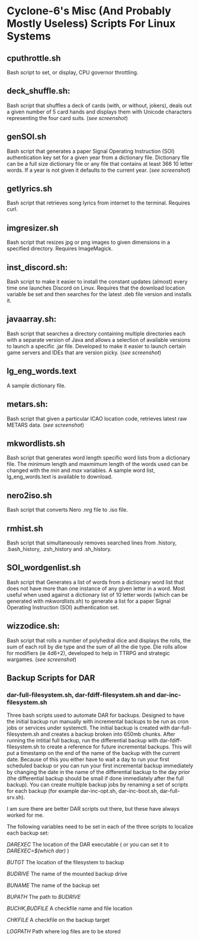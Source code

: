# Cyclone-6's Misc (And Probably Mostly Useless) Scripts For Linux Systems

## cputhrottle.sh

Bash script to set, or display, CPU governor throttling.

## deck_shuffle.sh:

Bash script that shuffles a deck of cards (with, or without, jokers), deals out a given number of 5 card hands and displays them with Unicode characters representing the four card suits. (_see screenshot_)

## genSOI.sh

Bash script that generates a paper Signal Operating Instruction (SOI) authentication key set for a given year from a dictionary file. Dictionary file can be a full size dictionary file or any file that contains at least 366 10 letter words. If a year is not given it defaults to the current year. (_see screenshot_)

## getlyrics.sh

Bash script that retrieves song lyrics from internet to the terminal. Requires curl.

## imgresizer.sh

Bash script that resizes jpg or png images to given dimensions in a specified directory. Requires ImageMagick.

## inst_discord.sh:

Bash script to make it easier to install the constant updates (almost) every time one launches Discord on Linux. Requires that the download location variable be set and then searches for the latest .deb file version and installs it.

## javaarray.sh:

Bash script that searches a directory containing multiple directories each with a separate version of Java and allows a selection of available versions to launch a specific .jar file. Developed to make it easier to launch certain game servers and IDEs that are version picky. (_see screenshot_)

## lg_eng_words.text

A sample dictionary file.

## metars.sh:

Bash script that given a particular ICAO location code, retrieves latest raw METARS data. (_see screenshot_)

## mkwordlists.sh

Bash script that generates word length specific word lists from a dictionary file. The minimum length and maxmimum length of the words used can be changed with the _min_ and _max_ variables. A sample word list, lg_eng_words.text is available to download.

## nero2iso.sh

Bash script that converts Nero .nrg file to .iso file.

## rmhist.sh

Bash script that simultaneously removes searched lines from .history, .bash_history, .zsh_history and .sh_history.

## SOI_wordgenlist.sh

Bash script that Generates a list of words from a dictionary word list that does not have more than one instance of any given letter in a word. Most useful when used against a dictionary list of 10 letter words (which can be generated with _mkwordlists.sh_) to generate a list for a paper Signal Operating Instruction (SOI) authentication set.

## wizzodice.sh:

Bash script that rolls a number of polyhedral dice and displays the rolls, the sum of each roll by die type and the sum of all the die type. Die rolls allow for modifiers (ie 4d6+2), developed to help in TTRPG and strategic wargames. (_see screenshot_)

## Backup Scripts for DAR

### dar-full-filesystem.sh, dar-fdiff-filesystem.sh and dar-inc-filesystem.sh

Three bash scripts used to automate DAR for backups. Designed to have the initial backup run manually with incremental backups to be run as cron jobs or services under systemctl. The initial backup is created with dar-full-filesystem.sh and creates a backup broken into 650mb chunks. After running the intitial full backup, run the differential backup with dar-fdiff-filesystem.sh to create a reference for future incremental backups. This will put a timestamp on the end of the name of the backup with the current date. Because of this you either have to wait a day to run your first scheduled backup or you can run your first incremental backup immediately by changing the date in the name of the differential backup to the day prior (the differential backup should be small if done immediately after the full backup). You can create multiple backup jobs by renaming a set of scripts for each backup (for example dar-inc-opt.sh, dar-inc-boot.sh, dar-full-srv.sh).

I am sure there are better DAR scripts out there, but these have always worked for me.

The following variables need to be set in each of the three scripts to localize each backup set:

_DAREXEC_ The location of the DAR executable ( or you can set it to _DAREXEC=$(which dar)_ )

_BUTGT_ The location of the filesystem to backup

_BUDRIVE_ The name of the mounted backup drive

_BUNAME_ The name of the backup set

_BUPATH_ The path to _BUDRIVE_

_BUCHK_,_BUDFILE_ A checkfile name and file location

_CHKFILE_ A checkfile on the backup target

_LOGPATH_ Path where log files are to be stored


